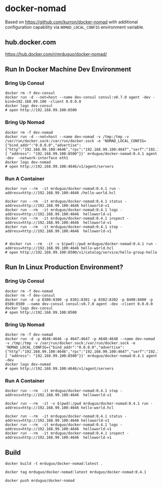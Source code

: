 # docker-nomad

Based on https://github.com/kurron/docker-nomad with additional configuration capability via `NOMAD_LOCAL_CONFIG` environment variable.

## hub.docker.com

https://hub.docker.com/r/mrduguo/docker-nomad/


## Run In Docker Machine Dev Environment

### Bring Up Consul

    docker rm -f dev-consul
    docker run -d --net=host --name dev-consul consul:v0.7.0 agent -dev -bind=192.168.99.100 -client 0.0.0.0
    docker logs dev-consul
    # open http://192.168.99.100:8500

### Bring Up Nomad
    
    docker rm -f dev-nomad
    docker run -d --net=host --name dev-nomad -v /tmp:/tmp -v /var/run/docker.sock:/var/run/docker.sock -e 'NOMAD_LOCAL_CONFIG={"bind_addr":"0.0.0.0","advertise":{"http":"192.168.99.100:4646","rpc":"192.168.99.100:4647","serf":"192.168.99.100:4648"},"consul": { "address": "192.168.99.100:8500"}}' mrduguo/docker-nomad:0.4.1 agent -dev  -network-interface eth1
    docker logs dev-nomad
    # open http://192.168.99.100:4646/v1/agent/servers

### Run A Container
        
    docker run --rm  -it mrduguo/docker-nomad:0.4.1 run -address=http://192.168.99.100:4646 /hello-world.hcl
    
    docker run --rm  -it mrduguo/docker-nomad:0.4.1 status -address=http://192.168.99.100:4646 helloworld-v1
    docker run --rm  -it mrduguo/docker-nomad:0.4.1 logs -address=http://192.168.99.100:4646  helloworld-v1
    docker run --rm  -it mrduguo/docker-nomad:0.4.1 inspect -address=http://192.168.99.100:4646  helloworld-v1
    docker run --rm  -it mrduguo/docker-nomad:0.4.1 stop -address=http://192.168.99.100:4646  helloworld-v1
    
    
    # docker run --rm  -it -v $(pwd):/pwd mrduguo/docker-nomad:0.4.1 run -address=http://192.168.99.100:4646 hello-world.hcl
    # open http://192.168.99.100:8500/v1/catalog/service/hello-group-hello
        
    

## Run In Linux Production Environment?

### Bring Up Consul

        
    docker rm -f dev-nomad
    docker rm -f dev-consul
    docker run -d -p 8300:8300 -p 8301:8301 -p 8302:8302 -p 8400:8400 -p 8500:8500 --name dev-consul consul:v0.7.0 agent -dev -client 0.0.0.0
    docker logs dev-consul
    # open http://192.168.99.100:8500

### Bring Up Nomad
    
    docker rm -f dev-nomad
    docker run -d -p 4646:4646 -p 4647:4647 -p 4648:4648 --name dev-nomad -v /tmp:/tmp -v /var/run/docker.sock:/var/run/docker.sock -e 'NOMAD_LOCAL_CONFIG={"bind_addr":"0.0.0.0","advertise":{"http":"192.168.99.100:4646","rpc":"192.168.99.100:4647","serf":"192.168.99.100:4648"},"consul": { "address": "192.168.99.100:8500"}}' mrduguo/docker-nomad:0.4.1 agent -dev
    docker logs dev-nomad
    # open http://192.168.99.100:4646/v1/agent/servers

### Run A Container
    
    docker run --rm  -it mrduguo/docker-nomad:0.4.1 stop -address=http://192.168.99.100:4646  helloworld-v1
        
    docker run --rm  -it -v $(pwd):/pwd mrduguo/docker-nomad:0.4.1 run -address=http://192.168.99.100:4646 hello-world.hcl
     
    docker run --rm  -it mrduguo/docker-nomad:0.4.1 status -address=http://192.168.99.100:4646 helloworld-v1
    docker run --rm  -it mrduguo/docker-nomad:0.4.1 logs -address=http://192.168.99.100:4646  helloworld-v1
    docker run --rm  -it mrduguo/docker-nomad:0.4.1 inspect -address=http://192.168.99.100:4646  helloworld-v1
    

## Build

    docker build -t mrduguo/docker-nomad:latest .
    
    docker tag mrduguo/docker-nomad:latest mrduguo/docker-nomad:0.4.1
    
    docker push mrduguo/docker-nomad